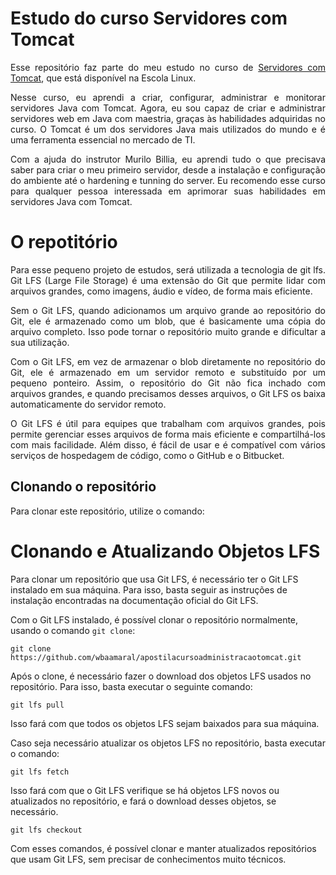 # Estudo do curso Servidores com Tomcat

<p align="justify">Esse repositório faz parte do meu estudo no curso de <a  target="_blank" href="https://nova.escolalinux.com.br/course/servidores-com-tomcat">Servidores com Tomcat</a>, 
que está disponível na Escola Linux.</p>

<p align="justify">Nesse curso, eu aprendi a criar, configurar, administrar e monitorar servidores Java com Tomcat. Agora, eu sou capaz de criar e administrar servidores web em Java com maestria, graças às habilidades adquiridas no curso. O Tomcat é um dos servidores Java mais utilizados do mundo e é uma ferramenta essencial no mercado de TI.</p>

<p align="justify">Com a ajuda do instrutor Murilo Billia, eu aprendi tudo o que precisava saber para criar o meu primeiro servidor, desde a instalação e configuração do ambiente até o hardening e tunning do server. Eu recomendo esse curso para qualquer pessoa interessada em aprimorar suas habilidades em servidores Java com Tomcat.</p>

# O repotitório

<p align="justify">Para esse pequeno projeto de estudos, será utilizada a tecnologia de git lfs.
Git LFS (Large File Storage) é uma extensão do Git que permite lidar com arquivos grandes, como imagens, áudio e vídeo, de forma mais eficiente.</p>

<p align="justify">Sem o Git LFS, quando adicionamos um arquivo grande ao repositório do Git, ele é armazenado como um blob, que é basicamente uma cópia do arquivo completo. Isso pode tornar o repositório muito grande e dificultar a sua utilização.</p>

<p align="justify">Com o Git LFS, em vez de armazenar o blob diretamente no repositório do Git, ele é armazenado em um servidor remoto e substituído por um pequeno ponteiro. Assim, o repositório do Git não fica inchado com arquivos grandes, e quando precisamos desses arquivos, o Git LFS os baixa automaticamente do servidor remoto.</p>

<p align="justify">O Git LFS é útil para equipes que trabalham com arquivos grandes, pois permite gerenciar esses arquivos de forma mais eficiente e compartilhá-los com mais facilidade. Além disso, é fácil de usar e é compatível com vários serviços de hospedagem de código, como o GitHub e o Bitbucket.</p>

## Clonando o repositório

Para clonar este repositório, utilize o comando:


# Clonando e Atualizando Objetos LFS

Para clonar um repositório que usa Git LFS, é necessário ter o Git LFS instalado em sua máquina. Para isso, basta seguir as instruções de instalação encontradas na documentação oficial do Git LFS.

Com o Git LFS instalado, é possível clonar o repositório normalmente, usando o comando `git clone`:

`git clone https://github.com/wbaamaral/apostilacursoadministracaotomcat.git`

Após o clone, é necessário fazer o download dos objetos LFS usados no repositório. Para isso, basta executar o seguinte comando:

`git lfs pull`

Isso fará com que todos os objetos LFS sejam baixados para sua máquina.

Caso seja necessário atualizar os objetos LFS no repositório, basta executar o comando:


`git lfs fetch`


Isso fará com que o Git LFS verifique se há objetos LFS novos ou atualizados no repositório, e fará o download desses objetos, se necessário.

`git lfs checkout`

Com esses comandos, é possível clonar e manter atualizados repositórios que usam Git LFS, sem precisar de conhecimentos muito técnicos.

